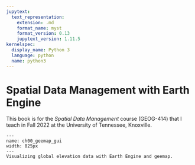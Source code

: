 ```yaml
---
jupytext:
  text_representation:
    extension: .md
    format_name: myst
    format_version: 0.13
    jupytext_version: 1.11.5
kernelspec:
  display_name: Python 3
  language: python
  name: python3
---
```


# Spatial Data Management with Earth Engine

This book is for the _Spatial Data Management_ course (GEOG-414) that I teach in Fall 2022 at the University of Tennessee, Knoxville.

```{figure} book/gee/images/ch01_geemap_gui.jpg
---
name: ch00_geemap_gui
width: 825px
---
Visualizing global elevation data with Earth Engine and geemap.
```
